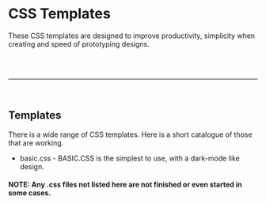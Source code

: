 # CSS Templates

These CSS templates are designed to improve productivity,
simplicity when creating and speed of prototyping designs.

<br/>
<br/>
<hr/>
<br/>

## Templates

There is a wide range of CSS templates. Here is a short catalogue of those that are working.

 + basic.css - BASIC.CSS is the simplest to use, with a dark-mode like design.
  
#### **NOTE:** Any .css files not listed here are not finished or even started in some cases.